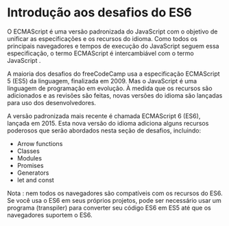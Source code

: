 # Introdução aos desafios do ES6

O ECMAScript é uma versão padronizada do JavaScript com o objetivo de unificar as especificações e os recursos do idioma. Como todos os principais navegadores e tempos de execução do JavaScript seguem essa especificação, o termo ECMAScript é intercambiável com o termo JavaScript .

A maioria dos desafios do freeCodeCamp usa a especificação ECMAScript 5 (ES5) da linguagem, finalizada em 2009. Mas o JavaScript é uma linguagem de programação em evolução. À medida que os recursos são adicionados e as revisões são feitas, novas versões do idioma são lançadas para uso dos desenvolvedores.

A versão padronizada mais recente é chamada ECMAScript 6 (ES6), lançada em 2015. Esta nova versão do idioma adiciona alguns recursos poderosos que serão abordados nesta seção de desafios, incluindo:

* Arrow functions
* Classes
* Modules
* Promises
* Generators
* let and const

Nota : nem todos os navegadores são compatíveis com os recursos do ES6. Se você usa o ES6 em seus próprios projetos, pode ser necessário usar um programa (transpiler) para converter seu código ES6 em ES5 até que os navegadores suportem o ES6.